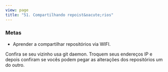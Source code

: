 ```yaml
---
view: page
title: "51. Compartilhando repoist&oacute;rios"
---
```


<h3>Metas</h3>

<ul><li>Aprender a compartilhar reposit&oacute;rios via WIFI.</li></ul>

<p>Confira se seu vizinho usa git daemon. Troquem seus endere&ccedil;os IP e depois confiram se voc&ecirc;s podem pegar as altera&ccedil;&otilde;es dos reposit&oacute;rios um do outro.</p>
